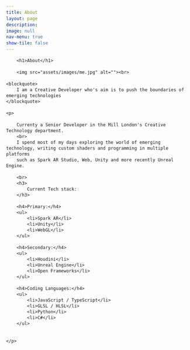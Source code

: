```yaml
---
title: About
layout: page
description: 
image: null
nav-menu: true
show-tile: false
---
```

<section id="one">

        

<div class="inner">

        <h1>About</h1>

        <img src="assets/images/me.jpg" alt=""><br>

    <blockquote>
        I am a Creative Developer who's aim is to push the boundaries of emerging technologies
    </blockquote>

    <p>

        Currenty a Senior Developer in the Mill London's Creative Technology department. 
        <br>
        I spend most of my days exploring the world of emerging technology, writing custom shaders and programming in multiple platforms
        such as Spark AR Studio, Web, Unity and more recently Unreal Engine.

        <br>
        <h3>
            Current Tech stack:
        </h3>
        
        <h4>Primary:</h4>
        <ul>
            <li>Spark AR</li>
            <li>Unity</li>
            <li>WebGL</li>
        </ul>
        
        <h4>Secondary:</h4>
        <ul>
            <li>Houdini</li>
            <li>Unreal Engine</li>
            <li>Open Frameworks</li>
        </ul>

        <h4>Coding Languages:</h4>
        <ul>
            <li>JavaScript / TypeScript</li>
            <li>GLSL / HLSL</li>
            <li>Python</li>
            <li>C#</li>
        </ul>


    </p>

</div>

</section>

